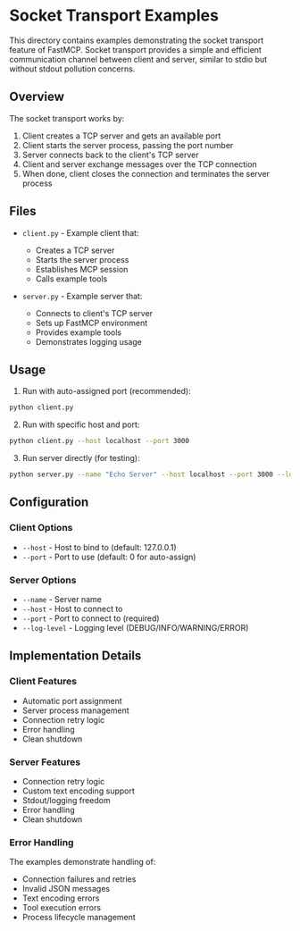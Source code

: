 # Socket Transport Examples

This directory contains examples demonstrating the socket transport feature of FastMCP. Socket transport provides a simple and efficient communication channel between client and server, similar to stdio but without stdout pollution concerns.

## Overview

The socket transport works by:
1. Client creates a TCP server and gets an available port
2. Client starts the server process, passing the port number
3. Server connects back to the client's TCP server
4. Client and server exchange messages over the TCP connection
5. When done, client closes the connection and terminates the server process

## Files

- `client.py` - Example client that:
  - Creates a TCP server
  - Starts the server process
  - Establishes MCP session
  - Calls example tools

- `server.py` - Example server that:
  - Connects to client's TCP server
  - Sets up FastMCP environment
  - Provides example tools
  - Demonstrates logging usage

## Usage

1. Run with auto-assigned port (recommended):
```bash
python client.py
```

2. Run with specific host and port:
```bash
python client.py --host localhost --port 3000
```

3. Run server directly (for testing):
```bash
python server.py --name "Echo Server" --host localhost --port 3000 --log-level DEBUG
```

## Configuration

### Client Options
- `--host` - Host to bind to (default: 127.0.0.1)
- `--port` - Port to use (default: 0 for auto-assign)

### Server Options
- `--name` - Server name
- `--host` - Host to connect to
- `--port` - Port to connect to (required)
- `--log-level` - Logging level (DEBUG/INFO/WARNING/ERROR)

## Implementation Details

### Client Features
- Automatic port assignment
- Server process management
- Connection retry logic
- Error handling
- Clean shutdown

### Server Features
- Connection retry logic
- Custom text encoding support
- Stdout/logging freedom
- Error handling
- Clean shutdown

### Error Handling
The examples demonstrate handling of:
- Connection failures and retries
- Invalid JSON messages
- Text encoding errors
- Tool execution errors
- Process lifecycle management 
